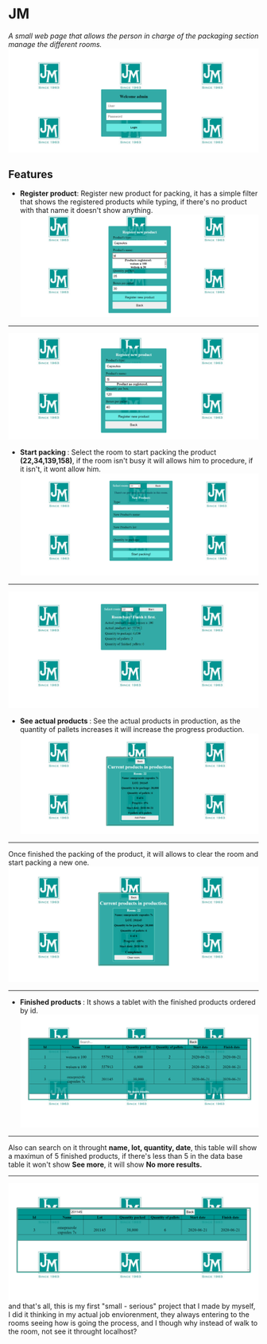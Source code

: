 # JM
 *A small web page that allows the person in charge of the packaging section manage the different rooms.*
![](gitimg/index.png)
       
## Features 

* <strong>Register product</strong>: Register new product for packing, it has a simple filter that shows the registered products while typing, if there's no product with that name it doesn't show anything.
![](gitimg/registerproduct.png) 
***
![](gitimg/registerdproduct.png)
* <strong> Start packing </strong>: Select the room to start packing the product <strong>(22,34,139,158)</strong>, if the room isn't busy it will allows him to procedure, if it isn't, it wont allow him.</strong>
![](gitimg/startpacking.png)
***
![](gitimg/startpackingbusy.png)
* <strong> See actual products </strong>: See the actual products in production, as the quantity of pallets increases it will increase the progress production. 
![](gitimg/seeactualproducts.png)
***
Once finished the packing of the product, it will allows to clear the room and start packing a new one.
![](gitimg/seeactualproductsfinish.png)
***
* <strong>Finished products </strong>: It shows a tablet with the finished products ordered by id.
![](gitimg/finishproducts.png)
***
Also can search on it throught **name, lot, quantity, date**, this table will show a maximun of 5 finished products, if there's less than 5 in the data base table it won't show **See more**, it will show **No more results.**
***
![](gitimg/finishproductssearch.png)
and that's all, this is my first "small - serious" project that I made by myself, I did it thinking in my actual job enviorenment, they always entering to the rooms seeing how is going the process, and I though why instead of walk to the room, not see it throught localhost?
